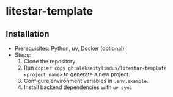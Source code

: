 # litestar-template

## Installation

- Prerequisites: Python, uv, Docker (optional)
- Steps:
  1.  Clone the repository.
  2.  Run `copier copy gh:alekseitylindus/litestar-template <project_name>` to generate a new project.
  3.  Configure environment variables in `.env.example`.
  4.  Install backend dependencies with `uv sync`
